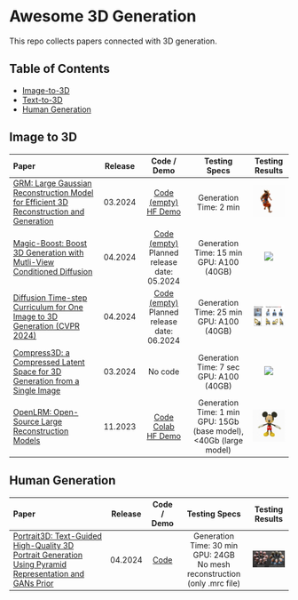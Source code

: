 # Awesome 3D Generation

This repo collects papers connected with 3D generation.

## Table of Contents
- [Image-to-3D](#image-to-3d)
- [Text-to-3D](#text-to-3d)
- [Human Generation](#human-generation)

## Image to 3D
| Paper | Release | Code / Demo | Testing Specs | Testing Results |
| :---------------------------------------------------------- | :-------: | :-------: | :-----------: | :-----------: |
| [GRM: Large Gaussian Reconstruction Model for Efficient 3D Reconstruction and Generation](https://arxiv.org/abs/2403.14621) | 03.2024 | [Code (empty)](https://github.com/justimyhxu/GRM?tab=readme-ov-file) <br> [HF Demo](https://huggingface.co/spaces/GRM-demo/GRM) | Generation Time: 2 min  | <img src="assets/GRM/gs.gif" width="120" />  |
| [Magic-Boost: Boost 3D Generation with Mutli-View Conditioned Diffusion](https://arxiv.org/abs/2404.06429) | 04.2024 | [Code (empty) ](https://github.com/magic-research/magic-boost) <br> Planned release date: 05.2024 | Generation Time: 15 min<br>GPU: A100 (40GB) | <img src="assets/MagicBoost/armor_final.gif" width="120" /> |
| [Diffusion Time-step Curriculum for One Image to 3D Generation (CVPR 2024)](https://arxiv.org/pdf/2404.04562) | 04.2024 | [Code (empty) ](https://github.com/yxymessi/DTC123) <br> Planned release date: 06.2024 | Generation Time: 25 min<br>GPU: A100 (40GB) | <img src="assets/DTC123/photo.jpeg" width="120" /> |
| [Compress3D: a Compressed Latent Space for 3D Generation from a Single Image](https://arxiv.org/pdf/2403.13524) | 03.2024 | No code | Generation Time: 7 sec<br>GPU: A100 (40GB) | <img src="assets/Compress3D/concat_comparison_caption.gif" width="120" /> |
| [OpenLRM: Open-Source Large Reconstruction Models](https://arxiv.org/abs/2311.04400) | 11.2023 | [Code](https://github.com/3DTopia/OpenLRM)<br>[Colab](https://colab.research.google.com/drive/15uq46FFdzEXUfOuR-TPEpZzfgrb2q-GO?usp=sharing)<br>[HF Demo](https://huggingface.co/spaces/zxhezexin/OpenLRM) | Generation Time: 1 min<br>GPU: 15Gb (base model), <40Gb (large model) | <img src="assets/OpenLRM/mickey-mouse.gif" width="120" /> |


## Human Generation
| Paper | Release | Code / Demo | Testing Specs | Testing Results |
| :---------------------------------------------------------- | :-------: | :-------: | :-----------: | :-----------: |
| [Portrait3D: Text-Guided High-Quality 3D Portrait Generation Using Pyramid Representation and GANs Prior](https://arxiv.org/pdf/2404.10394) | 04.2024 | [Code](https://github.com/oneThousand1000/Portrait3D) | Generation Time: 30 min<br>GPU: 24GB<br>No mesh reconstruction (only .mrc file) | <img src="assets/Portrait3D/photo.jpeg" width="120" /> |